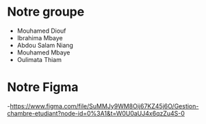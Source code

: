 # Notre groupe

- Mouhamed Diouf
- Ibrahima Mbaye
- Abdou Salam Niang
- Mouhamed Mbaye
- Oulimata Thiam

# Notre Figma

-https://www.figma.com/file/SuMMJy9WM8Oij67KZ45j6O/Gestion-chambre-etudiant?node-id=0%3A1&t=W0U0aUJ4x6qzZu4S-0
